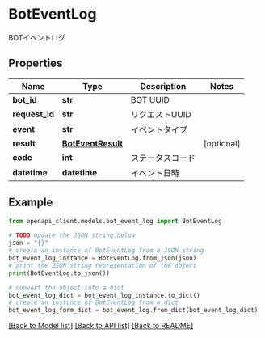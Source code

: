 # BotEventLog

BOTイベントログ

## Properties

Name | Type | Description | Notes
------------ | ------------- | ------------- | -------------
**bot_id** | **str** | BOT UUID | 
**request_id** | **str** | リクエストUUID | 
**event** | **str** | イベントタイプ | 
**result** | [**BotEventResult**](BotEventResult.md) |  | [optional] 
**code** | **int** | ステータスコード | 
**datetime** | **datetime** | イベント日時 | 

## Example

```python
from openapi_client.models.bot_event_log import BotEventLog

# TODO update the JSON string below
json = "{}"
# create an instance of BotEventLog from a JSON string
bot_event_log_instance = BotEventLog.from_json(json)
# print the JSON string representation of the object
print(BotEventLog.to_json())

# convert the object into a dict
bot_event_log_dict = bot_event_log_instance.to_dict()
# create an instance of BotEventLog from a dict
bot_event_log_form_dict = bot_event_log.from_dict(bot_event_log_dict)
```
[[Back to Model list]](../README.md#documentation-for-models) [[Back to API list]](../README.md#documentation-for-api-endpoints) [[Back to README]](../README.md)


